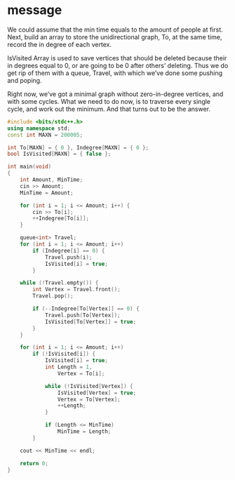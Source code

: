 # message

We could assume that the min time equals to the amount of people at first. Next, build an array to store the unidirectional graph, To, at the same time, record the in degree of each vertex.

IsVisited Array is used to save vertices that should be deleted because their in degrees equal to 0, or are going to be 0 after others’ deleting. Thus we do get rip of them with a queue, Travel, with which we’ve done some pushing and poping.

Right now, we’ve got a minimal graph without zero-in-degree vertices, and with some cycles. What we need to do now, is to traverse every single cycle, and work out the minimum. And that turns out to be the answer.

```c++
#include <bits/stdc++.h>
using namespace std;
const int MAXN = 200005;

int To[MAXN] = { 0 }, Indegree[MAXN] = { 0 };
bool IsVisited[MAXN] = { false };

int main(void)
{
	int Amount, MinTime;
	cin >> Amount;
	MinTime = Amount;

	for (int i = 1; i <= Amount; i++) {
 		cin >> To[i];
		++Indegree[To[i]];
	}

	queue<int> Travel;
	for (int i = 1; i <= Amount; i++)
		if (Indegree[i] == 0) {
			Travel.push(i);
			IsVisited[i] = true;
		}

	while (!Travel.empty()) {
		int Vertex = Travel.front();
		Travel.pop();

		if (--Indegree[To[Vertex]] == 0) {
			Travel.push(To[Vertex]);
			IsVisited[To[Vertex]] = true;
		}
	}

	for (int i = 1; i <= Amount; i++)
		if (!IsVisited[i]) {
			IsVisited[i] = true;
			int Length = 1,
				Vertex = To[i];

			while (!IsVisited[Vertex]) {
				IsVisited[Vertex] = true;
				Vertex = To[Vertex];
				++Length;
			}

			if (Length <= MinTime)
				MinTime = Length;
		}

	cout << MinTime << endl;

	return 0;
}
```

